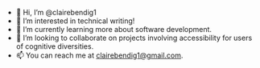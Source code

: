 - 👋 Hi, I’m @clairebendig1
- 👀 I’m interested in technical writing!
- 🌱 I’m currently learning more about software development. 
- 💞️ I’m looking to collaborate on projects involving accessibility for users of cognitive diversities. 
- 📫 You can reach me at clairebendig1@gmail.com.

<!---
clairebendig1/clairebendig1 is a ✨ special ✨ repository because its `README.md` (this file) appears on your GitHub profile.
You can click the Preview link to take a look at your changes.
--->
